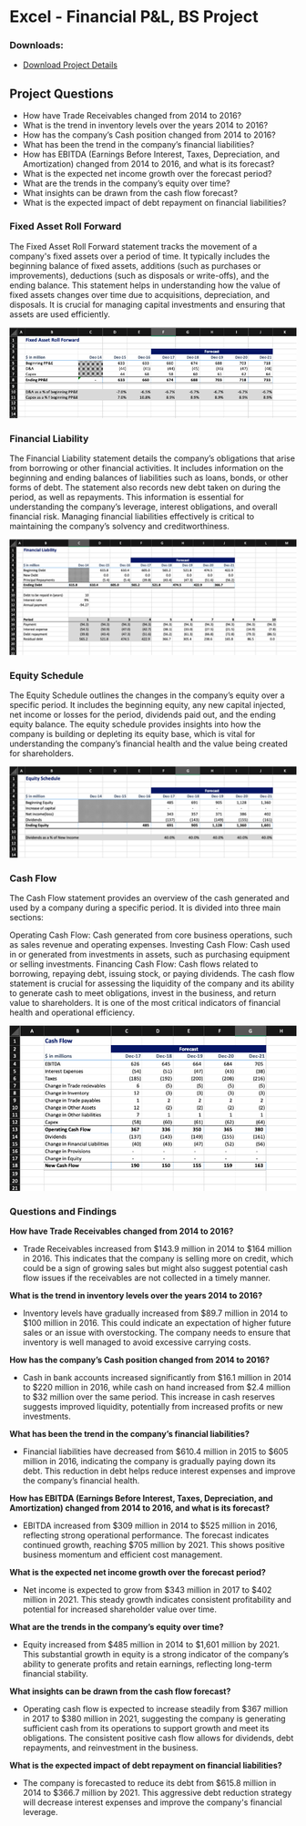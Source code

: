 # Excel - Financial P&L, BS Project

### Downloads:
+ [Download Project Details](https://github.com/Adamshepherd36/Projects/blob/main/Financial%20P%26L%2C%20BS%20Project/Financial%20P%26L%2C%20BS%20Project.xlsx)


## Project Questions
+ How have Trade Receivables changed from 2014 to 2016?
+ What is the trend in inventory levels over the years 2014 to 2016?
+ How has the company’s Cash position changed from 2014 to 2016?
+ What has been the trend in the company’s financial liabilities?
+ How has EBITDA (Earnings Before Interest, Taxes, Depreciation, and Amortization) changed from 2014 to 2016, and what is its forecast?
+ What is the expected net income growth over the forecast period?
+ What are the trends in the company’s equity over time?
+ What insights can be drawn from the cash flow forecast?
+ What is the expected impact of debt repayment on financial liabilities?

### Fixed Asset Roll Forward
The Fixed Asset Roll Forward statement tracks the movement of a company's fixed assets over a period of time. It typically includes the beginning balance of fixed assets, additions (such as purchases or improvements), deductions (such as disposals or write-offs), and the ending balance. This statement helps in understanding how the value of fixed assets changes over time due to acquisitions, depreciation, and disposals. It is crucial for managing capital investments and ensuring that assets are used efficiently.

![Dashboard on Excel](https://github.com/Adamshepherd36/Projects/blob/main/Financial%20P%26L%2C%20BS%20Project/Screenshot%202024-08-09%20at%2010.33.25.png)

### Financial Liability
The Financial Liability statement details the company’s obligations that arise from borrowing or other financial activities. It includes information on the beginning and ending balances of liabilities such as loans, bonds, or other forms of debt. The statement also records new debt taken on during the period, as well as repayments. This information is essential for understanding the company’s leverage, interest obligations, and overall financial risk. Managing financial liabilities effectively is critical to maintaining the company’s solvency and creditworthiness.


![Dashboard on Excel](https://github.com/Adamshepherd36/Projects/blob/main/Financial%20P%26L%2C%20BS%20Project/Screenshot%202024-08-09%20at%2010.33.57.png)

### Equity Schedule
The Equity Schedule outlines the changes in the company’s equity over a specific period. It includes the beginning equity, any new capital injected, net income or losses for the period, dividends paid out, and the ending equity balance. The equity schedule provides insights into how the company is building or depleting its equity base, which is vital for understanding the company’s financial health and the value being created for shareholders.


![Dashboard on Excel](https://github.com/Adamshepherd36/Projects/blob/main/Financial%20P%26L%2C%20BS%20Project/Screenshot%202024-08-09%20at%2010.34.20.png)

### Cash Flow
The Cash Flow statement provides an overview of the cash generated and used by a company during a specific period. It is divided into three main sections:

Operating Cash Flow: Cash generated from core business operations, such as sales revenue and operating expenses.
Investing Cash Flow: Cash used in or generated from investments in assets, such as purchasing equipment or selling investments.
Financing Cash Flow: Cash flows related to borrowing, repaying debt, issuing stock, or paying dividends.
The cash flow statement is crucial for assessing the liquidity of the company and its ability to generate cash to meet obligations, invest in the business, and return value to shareholders. It is one of the most critical indicators of financial health and operational efficiency.


![Dashboard on Excel](https://github.com/Adamshepherd36/Projects/blob/main/Financial%20P%26L%2C%20BS%20Project/Screenshot%202024-08-09%20at%2010.34.46.png)


### Questions and Findings

**How have Trade Receivables changed from 2014 to 2016?**
- Trade Receivables increased from $143.9 million in 2014 to $164 million in 2016. This indicates that the company is selling more on credit, which could be a sign of growing sales but might also suggest potential cash flow issues if the receivables are not collected in a timely manner.

**What is the trend in inventory levels over the years 2014 to 2016?**
- Inventory levels have gradually increased from $89.7 million in 2014 to $100 million in 2016. This could indicate an expectation of higher future sales or an issue with overstocking. The company needs to ensure that inventory is well managed to avoid excessive carrying costs.

**How has the company’s Cash position changed from 2014 to 2016?**
- Cash in bank accounts increased significantly from $16.1 million in 2014 to $220 million in 2016, while cash on hand increased from $2.4 million to $32 million over the same period. This increase in cash reserves suggests improved liquidity, potentially from increased profits or new investments.

**What has been the trend in the company’s financial liabilities?**
- Financial liabilities have decreased from $610.4 million in 2015 to $605 million in 2016, indicating the company is gradually paying down its debt. This reduction in debt helps reduce interest expenses and improve the company’s financial health.

**How has EBITDA (Earnings Before Interest, Taxes, Depreciation, and Amortization) changed from 2014 to 2016, and what is its forecast?**
- EBITDA increased from $309 million in 2014 to $525 million in 2016, reflecting strong operational performance. The forecast indicates continued growth, reaching $705 million by 2021. This shows positive business momentum and efficient cost management.

**What is the expected net income growth over the forecast period?**
- Net income is expected to grow from $343 million in 2017 to $402 million in 2021. This steady growth indicates consistent profitability and potential for increased shareholder value over time.

**What are the trends in the company’s equity over time?**
- Equity increased from $485 million in 2014 to $1,601 million by 2021. This substantial growth in equity is a strong indicator of the company’s ability to generate profits and retain earnings, reflecting long-term financial stability.

**What insights can be drawn from the cash flow forecast?**
- Operating cash flow is expected to increase steadily from $367 million in 2017 to $380 million in 2021, suggesting the company is generating sufficient cash from its operations to support growth and meet its obligations. The consistent positive cash flow allows for dividends, debt repayments, and reinvestment in the business.

**What is the expected impact of debt repayment on financial liabilities?**
- The company is forecasted to reduce its debt from $615.8 million in 2014 to $366.7 million by 2021. This aggressive debt reduction strategy will decrease interest expenses and improve the company's financial leverage.
